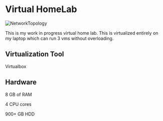 # Virtual HomeLab
![NetworkTopology](https://github.com/dyang21/Virtual-HomeLab/blob/main/VirtualHomeLab0.png)

This is my work in progress virtual home lab. This is virtualized entirely on my laptop which can run 3 vms without overloading.

## Virtualization Tool

Virtualbox

## Hardware
8 GB of RAM

4 CPU cores

900+ GB HDD


